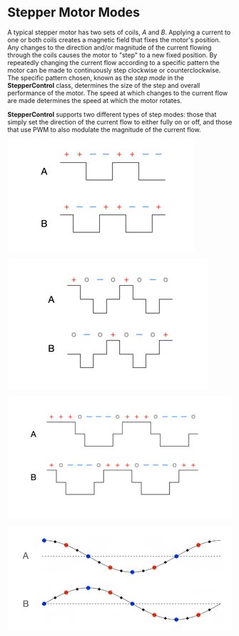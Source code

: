 # Stepper Motor Modes

A typical stepper motor has two sets of coils, *A* and *B*.  Applying a current to one or both coils creates a magnetic field that fixes the motor's position.  Any changes to the direction and/or magnitude of the current flowing through the coils causes the motor to "step" to a new fixed position.  By repeatedly changing the current flow according to a specific pattern the motor can be made to continuously step clockwise or counterclockwise.  The specific pattern chosen, known as the *step mode* in the **StepperControl** class, determines the size of the step and overall performance of the motor.  The speed at which changes to the current flow are made determines the speed at which the motor rotates.

**StepperControl** supports two different types of step modes: those that simply set the direction of the current flow to either fully on or off, and those that use PWM to also modulate the magnitude of the current flow.

![fullStep2](images/fullStepTwoPhase.png)

![fullStep1](images/fullStepOnePhase.png)

![halfStep](images/halfStep.png)

![pwmSteps](images/StepperPWM.png)
